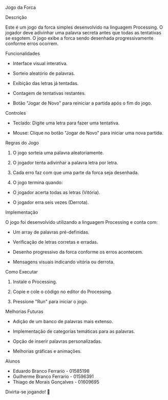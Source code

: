 Jogo da Forca

Descrição

Este é um jogo da forca simples desenvolvido na linguagem Processing. O jogador deve adivinhar uma palavra secreta antes que todas as tentativas se esgotem. O jogo exibe a forca sendo desenhada progressivamente conforme erros ocorrem.

Funcionalidades

- Interface visual interativa.

- Sorteio aleatório de palavras.

- Exibição das letras já tentadas.

- Contagem de tentativas restantes.

- Botão "Jogar de Novo" para reiniciar a partida após o fim do jogo.

Controles

- Teclado: Digite uma letra para fazer uma tentativa.

- Mouse: Clique no botão "Jogar de Novo" para iniciar uma nova partida.

Regras do Jogo

1. O jogo sorteia uma palavra aleatoriamente.

2. O jogador tenta adivinhar a palavra letra por letra.

3. Cada erro faz com que uma parte da forca seja desenhada.

4. O jogo termina quando:

- O jogador acerta todas as letras (Vitória).

- O jogador erra seis vezes (Derrota).

Implementação

O jogo foi desenvolvido utilizando a linguagem Processing e conta com:

- Um array de palavras pré-definidas.

- Verificação de letras corretas e erradas.

- Desenho progressivo da forca conforme os erros acontecem.

- Mensagens visuais indicando vitória ou derrota.

Como Executar

1. Instale o Processing.

2. Copie e cole o código no editor do Processing.

3. Pressione "Run" para iniciar o jogo.

Melhorias Futuras

- Adição de um banco de palavras mais extenso.

- Implementação de categorias temáticas para as palavras.

- Opção de inserir palavras personalizadas.

- Melhorias gráficas e animações.

Alunos

- Eduardo Branco Ferrario - 01585198
- Guilherme Branco Ferrario - 01596391
- Thiago de Morais Gonçalves - 01609695

Divirta-se jogando! 🎉
